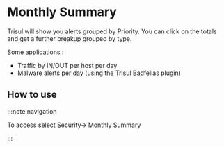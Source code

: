 # Monthly Summary

Trisul will show you alerts grouped by Priority. You can click on the totals and get a further breakup grouped by type.

Some applications :

- Traffic by IN/OUT per host per day
- Malware alerts per day (using the Trisul Badfellas plugin)

## How to use

:::note navigation

To access select Security→ Monthly Summary

:::

